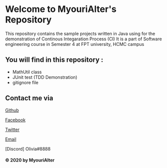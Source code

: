 # Welcome to MyouriAlter's Repository
This repository contains the sample projects written in Java
using for the demonstration of Continous Integaration Process 
(CI)
It is a part of Software engineering course in Semester 4 at FPT university, HCMC campus

## You will find in this repository :
* MathUtil class
* JUnit test (TDD Demonstration)
* gitignore file

## Contact me via 

[Github](https://github.com/MyouriAlter)

[Facebook](https://www.facebook.com/q.x.Neet.x.Innocentbystander4ever.x.Gamer.x.p/)

[Twitter](https://twitter.com/8_Meow_8_Meow_8)

[Email](innocentbystander0123@gmail.com)

[Discord] Olivia#8888

#### © 2020 by MyouriAlter